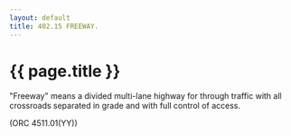 ```yaml
---
layout: default 
title: 402.15 FREEWAY.
---
```


{{ page.title }}
================

"Freeway" means a divided multi-lane highway for through traffic with
all crossroads separated in grade and with full control of access.

(ORC 4511.01(YY))
